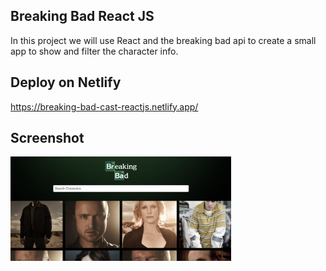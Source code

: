 ## Breaking Bad React JS

In this project we will use React and the breaking bad api to create a small app to show and filter the character info.

## Deploy on Netlify

<a href="https://breaking-bad-cast-reactjs.netlify.app/" target="_blank">https://breaking-bad-cast-reactjs.netlify.app/</a>

## Screenshot

<img src="https://github.com/se4astien/breaking-bad-react/blob/master/src/screenshot/breaking-bad.png" width="70%" />
